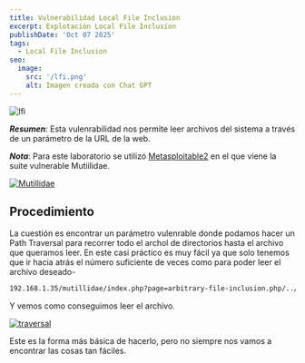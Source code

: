 ```yaml
---
title: Vulnerabilidad Local File Inclusion
excerpt: Explotación Local File Inclusion
publishDate: 'Oct 07 2025'
tags:
  - Local File Inclusion
seo:
  image:
    src: '/lfi.png'
    alt: Imagen creada con Chat GPT
---
```


![lfi](/lfi.png)

***Resumen***: Esta vulenrabilidad nos permite leer archivos del sistema a través de un parámetro de la URL de la web.

***Nota***: Para este laboratorio se utilizó [Metasploitable2](https://docs.rapid7.com/metasploit/metasploitable-2/) en el que viene la suite vulnerable Mutiilidae.

[![Mutillidae](/Mutillidae.png)](/Mutillidae.png)

## Procedimiento

La cuestión es encontrar un parámetro vulenrable donde podamos hacer un Path Traversal para recorrer todo el archol de directorios hasta el archivo que queramos leer. En este casi práctico es muy fácil ya que solo tenemos que ir hacia atrás el número suficiente de veces como para poder leer el archivo deseado-

```bash
192.168.1.35/mutillidae/index.php?page=arbitrary-file-inclusion.php/../../../../../etc/passwd
```
Y vemos como conseguimos leer el archivo.

[![traversal](/traversal.png)](/traversal.png)

Este es la forma más básica de hacerlo, pero no siempre nos vamos a encontrar las cosas tan fáciles.


